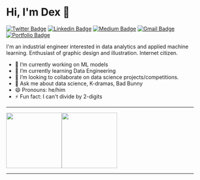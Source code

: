 # Hi, I'm Dex 👋
[![Twitter Badge](https://img.shields.io/badge/-@DewithMiramon-black?style=flat-square&logo=twitter&logoColor=white&link=https://twitter.com/DewithMiramon)](https://twitter.com/DewithMiramon) [![Linkedin Badge](https://img.shields.io/badge/-dewithmiramon-black?style=flat-square&logo=Linkedin&logoColor=white&link=https://www.linkedin.com/in/dewithmiramon/)](https://www.linkedin.com/in/dewithmiramon/) [![Medium Badge](https://img.shields.io/badge/-@dewith-03a57a?style=flat-square&color=000000&labelColor=000000&logo=Medium&link=https://medium.com/@dewith)](https://medium.com/@dewith) [![Gmail Badge](https://img.shields.io/badge/-dewithmiramon@gmail.com-black?style=flat-square&logo=Gmail&logoColor=white&link=mailto:dewithmiramon@gmail.com)](mailto:dewithmiramon@gmail.com) [![Portfolio Badge](https://img.shields.io/badge/-dewith.co-black?style=flat-square&logo=squarespace&logoColor=white&link=https://dewith.co/)](https://dewith.co/)

I'm an industrial engineer interested in data analytics and applied machine learning. Enthusiast of graphic design and illustration. Internet citizen.

- 🔭 I’m currently working on ML models 
- 🌱 I’m currently learning Data Engineering
- 👯 I’m looking to collaborate on data science projects/competitions.
- 💬 Ask me about data science, K-dramas, Bad Bunny
- 😄 Pronouns: he/him
- ⚡ Fun fact: I can't divide by 2-digits

---

<a href="https://www.adamalston.com/"><img height="149px" src="https://github-readme-stats.vercel.app/api?username=dewith&show_icons=true&hide_title=true&hide_border=true&theme=graywhite" /><img height="149px" src="https://github-readme-stats.vercel.app/api/top-langs/?username=dewith&show_icons=true&layout=compact&langs_count=6&hide_title=true&hide_border=true&theme=graywhite" /></a>

---
